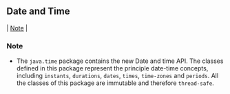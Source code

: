 ## Date and Time

| [Note](#note) |



### Note
- The `java.time` package contains the new Date and time API. The classes defined in this package represent the principle date-time concepts, including `instants`, `durations`, `dates`, `times`, `time-zones` and `periods`. All the classes of this package are immutable and therefore `thread-safe`.